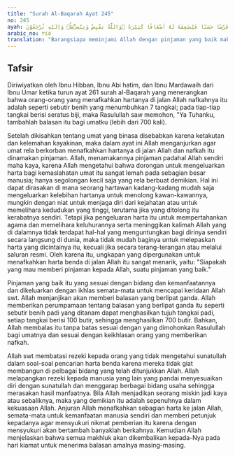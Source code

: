 ```yaml
---
title: "Surah Al-Baqarah Ayat 245"
no: 245
ayah: مَنْ ذَا الَّذِيْ يُقْرِضُ اللّٰهَ قَرْضًا حَسَنًا فَيُضٰعِفَهٗ لَهٗٓ اَضْعَافًا كَثِيْرَةً ۗوَاللّٰهُ يَقْبِضُ وَيَبْصُۣطُۖ وَاِلَيْهِ تُرْجَعُوْنَ
arabic_no: ٢٤٥
translation: "Barangsiapa meminjami Allah dengan pinjaman yang baik maka Allah melipatgandakan ganti kepadanya dengan banyak. Allah menahan dan melapangkan (rezeki) dan kepada-Nyalah kamu dikembalikan."
---
```


## Tafsir

Diriwiyatkan oleh Ibnu Hibban, Ibnu Abi hatim, dan Ibnu Mardawaih dari Ibnu Umar ketika turun ayat 261 surah al-Baqarah yang menerangkan bahwa orang-orang yang menafkahkan hartanya di jalan Allah nafkahnya itu adalah seperti sebutir benih yang menumbuhkan 7 tangkai; pada tiap-tiap tangkai berisi seratus biji, maka Rasulullah saw memohon, "Ya Tuhanku, tambahlah balasan itu bagi umatku (lebih dari 700 kali).

Setelah dikisahkan tentang umat yang binasa disebabkan karena ketakutan dan kelemahan kayakinan, maka dalam ayat ini Allah menganjurkan agar umat rela berkorban menafkahkan hartanya di jalan Allah dan nafkah itu dinamakan pinjaman. Allah, menamakannya pinjaman padahal Allah sendiri maha kaya, karena Allah mengetahui bahwa dorongan untuk mengeluarkan harta bagi kemaslahatan umat itu sangat lemah pada sebagian besar manusia; hanya segolongan kecil saja yang rela berbuat demikian. Hal ini dapat dirasakan di mana seorang hartawan kadang-kadang mudah saja mengeluarkan kelebihan hartanya untuk menolong kawan-kawannya, mungkin dengan niat untuk menjaga diri dari kejahatan atau untuk memelihara kedudukan yang tinggi, terutama jika yang ditolong itu kerabatnya sendiri. Tetapi jika pengeluaran harta itu untuk mempertahankan agama dan memelihara keluhurannya serta meninggikan kalimah Allah yang di dalamnya tidak terdapat hal-hal yang menguntungkan bagi dirinya sendiri secara langsung di dunia, maka tidak mudah baginya untuk melepaskan harta yang dicintainya itu, kecuali jika secara terang-terangan atau melalui saluran resmi. Oleh karena itu, ungkapan yang dipergunakan untuk menafkahkan harta benda di jalan Allah itu sangat menarik, yaitu: "Siapakah yang mau memberi pinjaman kepada Allah, suatu pinjaman yang baik."

Pinjaman yang baik itu yang sesuai dengan bidang dan kemanfaatannya dan dikeluarkan dengan ikhlas semata-mata untuk mencapai keridaan Allah swt. Allah menjanjikan akan memberi balasan yang berlipat ganda. Allah memberikan perumpamaan tentang balasan yang berlipat ganda itu seperti sebutir benih padi yang ditanam dapat menghasilkan tujuh tangkai padi, setiap tangkai berisi 100 butir, sehingga menghasilkan 700 butir. Bahkan, Allah membalas itu tanpa batas sesuai dengan yang dimohonkan Rasulullah bagi umatnya dan sesuai dengan keikhlasan orang yang memberikan nafkah.

Allah swt membatasi rezeki kepada orang yang tidak mengetahui sunatullah dalam soal-soal pencarian harta benda karena mereka tidak giat membangun di pelbagai bidang yang telah ditunjukkan Allah. Allah melapangkan rezeki kepada manusia yang lain yang pandai menyesuaikan diri dengan sunatullah dan menggarap berbagai bidang usaha sehingga merasakan hasil manfaatnya. Bila Allah menjadikan seorang miskin jadi kaya atau sebaliknya, maka yang demikian itu adalah sepenuhnya dalam kekuasaan Allah. Anjuran Allah menafkahkan sebagian harta ke jalan Allah, semata-mata untuk kemanfaatan manusia sendiri dan memberi petunjuk kepadanya agar mensyukuri nikmat pemberian itu karena dengan mensyukuri akan bertambah banyaklah berkahnya. Kemudian Allah menjelaskan bahwa semua makhluk akan dikembalikan kepada-Nya pada hari kiamat untuk menerima balasan amalnya masing-masing.